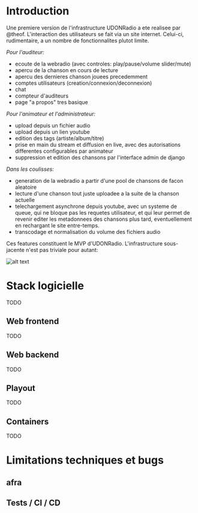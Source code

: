# Introduction

Une premiere version de l'infrastructure UDONRadio a ete realisee par @theof.
L'interaction des utilisateurs se fait via un site internet. Celui-ci,
rudimentaire, a un nombre de fonctionnalites plutot limite.

*Pour l'auditeur:*

- ecoute de la webradio (avec controles: play/pause/volume slider/mute)
- apercu de la chanson en cours de lecture
- apercu des dernieres chanson jouees precedemment
- comptes utilisateurs (creation/connexion/deconnexion)
- chat
- compteur d'auditeurs
- page "a propos" tres basique

*Pour l'animateur et l'administrateur:*

- upload depuis un fichier audio
- upload depuis un lien youtube
- edition des tags (artiste/album/titre)
- prise en main du stream et diffusion en live, avec des autorisations
  differentes configurables par animateur
- suppression et edition des chansons par l'interface admin de django

*Dans les coulisses:*

- generation de la webradio a partir d'une pool de chansons de facon aleatoire
- lecture d'une chanson tout juste uploadee a la suite de la chanson actuelle
- telechargement asynchrone depuis youtube, avec un systeme de queue, qui ne
  bloque pas les requetes utilisateur, et qui leur permet de revenir editer les
  metadonnees des chansons plus tard, eventuellement en rechargant le site
  entre-temps.
- transcodage et normalisation du volume des fichiers audio


Ces features constituent le MVP d'UDONRadio. L'infrastructure sous-jacente n'est
pas triviale pour autant:

![alt text](https://raw.github.com/UDONRadio/open-project-specs/master/.github/block_diagram.svg?sanitize=true "Infrastructure block diagram")


# Stack logicielle
TODO

## Web frontend
TODO

## Web backend
TODO

## Playout
TODO

## Containers
TODO


# Limitations techniques et bugs

## afra

## Tests / CI / CD
